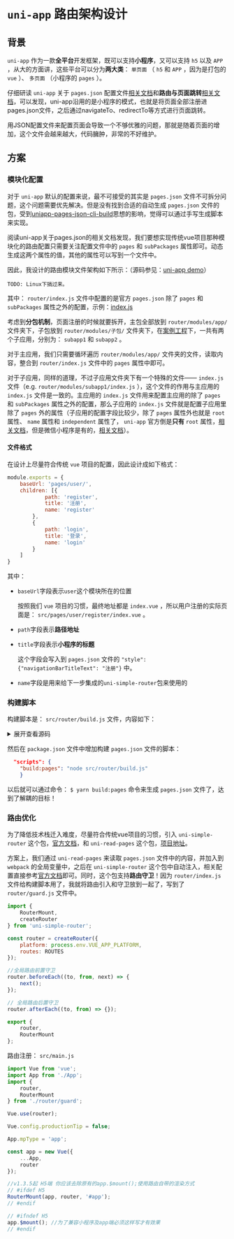 # `uni-app` 路由架构设计

## 背景

`uni-app` 作为一款**全平台**开发框架，既可以支持**小程序**，又可以支持 `h5` 以及 `APP` ，从大的方面讲，这些平台可以分为**两大类**： `单页面` （ `h5` 和 `APP` ，因为是打包的 `vue` ）、 `多页面` （小程序的 `pages` ）。

仔细研读 `uni-app` 关于 `pages.json` 配置文件[相关文档](https://uniapp.dcloud.io/collocation/pages)和**路由与页面跳转**[相关文档](https://uniapp.dcloud.io/api/router)，可以发现，uni-app沿用的是小程序的模式，也就是将页面全部注册进pages.json文件，之后通过navigateTo、redirectTo等方式进行页面跳转。

用JSON配置文件来配置页面会导致一个不够优雅的问题，那就是随着页面的增加，这个文件会越来越大，代码臃肿，非常的不好维护。

## 方案

### 模块化配置

对于 `uni-app` 默认的配置来说，最不可接受的其实是 `pages.json` 文件不可拆分问题，这个问题需要优先解决。但是没有找到合适的自动生成 `pages.json` 文件的包，受到[uniapp-pages-json-cli-build](https://github.com/fengcms/uniapp-pages-json-cli-build)思想的影响，觉得可以通过手写生成脚本来实现。

阅读uni-app关于pages.json的相关文档发现，我们要想实现传统vue项目那种模块化的路由配置只需要关注配置文件中的 `pages` 和 `subPackages` 属性即可。动态生成这两个属性的值，其他的属性可以写到一个文件中。

因此，我设计的路由模块文件架构如下所示：（源码参见：[uni-app demo](https://git.virtualbing.cn/uni-app/demo)）

``` shell
TODO: Linux下搞过来。
```

其中： `router/index.js` 文件中配置的是官方 `pages.json` 除了 `pages` 和 `subPackages` 属性之外的配置，示例：[index.js](https://git.virtualbing.cn/uni-app/demo/blob/82fe40f609f131e540c771e3027b68b3f0b27196/src/router/index.js)

考虑到**分包机制**，页面注册的时候就要拆开，主包全部放到 `router/modules/app/` 文件夹下，子包放到 `router/modules/子包/` 文件夹下，在[案例工程](https://git.virtualbing.cn/uni-app/demo)下，一共有两个子应用，分别为： `subapp1` 和 `subapp2` 。

对于主应用，我们只需要循环遍历 `router/modules/app/` 文件夹的文件，读取内容，整合到 `router/index.js` 文件中的 `pages` 属性中即可。

对于子应用，同样的道理，不过子应用文件夹下有一个特殊的文件—— `index.js` 文件（e.g. `router/modules/subapp1/index.js` ），这个文件的作用与主应用的 `index.js` 文件是一致的。主应用的 `index.js` 文件用来配置主应用的除了 `pages` 和 `subPackages` 属性之外的配置，那么子应用的 `index.js` 文件就是配置子应用里除了 `pages` 外的属性（子应用的配置字段比较少，除了 `pages` 属性外也就是 `root` 属性、 `name` 属性和 `independent` 属性了， `uni-app` 官方倒是**只有** `root` 属性，[相关文档](https://uniapp.dcloud.io/collocation/pages?id=subpackages)，但是微信小程序是有的，[相关文档](https://developers.weixin.qq.com/miniprogram/dev/framework/subpackages/basic.html)）。

#### 文件格式

在设计上尽量符合传统 `vue` 项目的配置，因此设计成如下格式：

``` javascript
module.exports = {
    baseUrl: 'pages/user/',
    children: [{
            path: 'register',
            title: '注册',
            name: 'register'
        },
        {
            path: 'login',
            title: '登录',
            name: 'login'
        }
    ]
}
```

其中：

* `baseUrl`字段表示`user`这个模块所在的位置

  按照我们 `vue` 项目的习惯，最终地址都是 `index.vue` ，所以用户注册的实际页面是： `src/pages/user/register/index.vue` 。

* `path`字段表示**路径地址**
* `title`字段表示**小程序的标题**

  这个字段会写入到 `pages.json` 文件的 `"style": {"navigationBarTitleText": "注册"}` 中。

* `name`字段是用来给下一步集成的`uni-simple-router`包来使用的

### 构建脚本

构建脚本是： `src/router/build.js` 文件，内容如下：

<details>
<summary>展开查看源码</summary>

``` javascript
const {
    readdirSync,
    writeFile
} = require('fs');
const {
    join,
    resolve
} = require('path');
const router = require('./index.js');
const subapp1 = require('./modules/subapp1');
const subapp2 = require('./modules/subapp2');

const builder = (app, baseUrl, children) => {
    const routeList = [];
    for (const route of children) {
        if (route.children) routeList.push(...builder(baseUrl + route.path + '/', route.children));
        else {
            const item = {
                path: baseUrl + route.path + '/index',
                name: app + '/' + route.name,
                style: {
                    navigationBarTitleText: route.title
                }
            };
            Object.keys(route).forEach(prop => !['path', 'name', 'title'].includes(prop) && (item[prop] = route[prop]));
            routeList.push(item);
        }
    }

    return routeList;
};

// 将路由模块配置文件转化为 uniapp 配置文件格式
const buildRouter = (app, route) => {
    const {
        baseUrl,
        children
    } = route;

    return builder(app, baseUrl, children);
};

// 构建 pages
router.pages = readdirSync(resolve(__dirname, './modules/app'))
    .map(filename => buildRouter('app', require('./modules/app/' + filename)))
    .flat();
subapp1.pages = readdirSync(resolve(__dirname, './modules/subapp1'))
    .filter(filename => filename !== 'index.js')
    .map(filename => buildRouter('subapp1', require('./modules/subapp1/' + filename)))
    .flat();
subapp2.pages = readdirSync(resolve(__dirname, './modules/subapp2'))
    .filter(filename => filename !== 'index.js')
    .map(filename => buildRouter('subapp2', require('./modules/subapp2/' + filename)))
    .flat();

router.subpackages = [subapp1, subapp2];

// 写入 pages.json 文件
writeFile(
    join(__dirname, '..', 'pages.json'),
    // 我这边是用两个空格来缩进 pages.json，如果喜欢制表符，第三个参数更换你为 \t 即可
    JSON.stringify(router, null, '  '),
    e => (e ? console.error(e) : console.log('pages.json 配置文件更新成功'))
);
```

</details>

然后在 `package.json` 文件中增加构建 `pages.json` 文件的脚本：

``` json
  "scripts": {
    "build:pages": "node src/router/build.js"
    }
```

以后就可以通过命令： `$ yarn build:pages` 命令来生成 `pages.json` 文件了，达到了解耦的目标！

### 路由优化

为了降低技术栈迁入难度，尽量符合传统vue项目的习惯，引入 `uni-simple-router` 这个包，[官方文档](https://hhyang.cn/src/router/start/quickstart.html)，和 `uni-read-pages` 这个包，[项目地址](https://github.com/SilurianYang/uni-read-pages#readme)。

方案上，我们通过 `uni-read-pages` 来读取 `pages.json` 文件中的内容，并加入到 `webpack` 的全局变量中，之后在 `uni-simple-router` 这个包中自动注入，相关配置直接参考[官方文档](https://hhyang.cn/v2/start/quickstart.html)即可。同时，这个包支持**路由守卫**！因为 `router/index.js` 文件给构建脚本用了，我就将路由引入和守卫放到一起了，写到了 `router/guard.js` 文件中。

``` javascript
import {
    RouterMount,
    createRouter
} from 'uni-simple-router';

const router = createRouter({
    platform: process.env.VUE_APP_PLATFORM,
    routes: ROUTES
});

//全局路由前置守卫
router.beforeEach((to, from, next) => {
    next();
});

// 全局路由后置守卫
router.afterEach((to, from) => {});

export {
    router,
    RouterMount
};
```

路由注册： `src/main.js`

``` javascript
import Vue from 'vue';
import App from './App';
import {
    router,
    RouterMount
} from './router/guard';

Vue.use(router);

Vue.config.productionTip = false;

App.mpType = 'app';

const app = new Vue({
    ...App,
    router
});

//v1.3.5起 H5端 你应该去除原有的app.$mount();使用路由自带的渲染方式
// #ifdef H5
RouterMount(app, router, '#app');
// #endif

// #ifndef H5
app.$mount(); //为了兼容小程序及app端必须这样写才有效果
// #endif
```
